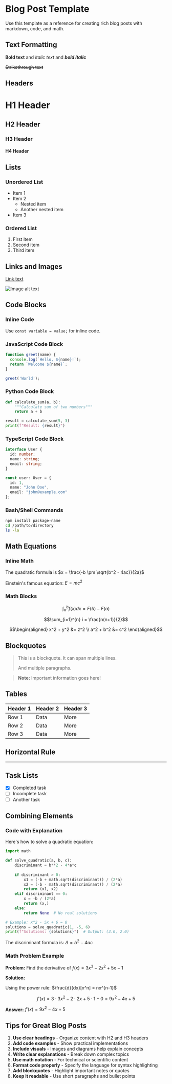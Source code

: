 # Blog Post Template

Use this template as a reference for creating rich blog posts with markdown, code, and math.

## Text Formatting

**Bold text** and *italic text* and ***bold italic***

~~Strikethrough text~~

## Headers

# H1 Header
## H2 Header
### H3 Header
#### H4 Header

## Lists

### Unordered List
- Item 1
- Item 2
  - Nested item
  - Another nested item
- Item 3

### Ordered List
1. First item
2. Second item
3. Third item

## Links and Images

[Link text](https://example.com)

![Image alt text](https://via.placeholder.com/400x200)

## Code Blocks

### Inline Code
Use `const variable = value;` for inline code.

### JavaScript Code Block
```js
function greet(name) {
  console.log(`Hello, ${name}!`);
  return `Welcome ${name}`;
}

greet('World');
```

### Python Code Block
```python
def calculate_sum(a, b):
    """Calculate sum of two numbers"""
    return a + b

result = calculate_sum(5, 3)
print(f"Result: {result}")
```

### TypeScript Code Block
```typescript
interface User {
  id: number;
  name: string;
  email: string;
}

const user: User = {
  id: 1,
  name: "John Doe",
  email: "john@example.com"
};
```

### Bash/Shell Commands
```bash
npm install package-name
cd /path/to/directory
ls -la
```

## Math Equations

### Inline Math
The quadratic formula is $x = \frac{-b \pm \sqrt{b^2 - 4ac}}{2a}$

Einstein's famous equation: $E = mc^2$

### Math Blocks

```math
\int_{a}^{b} f(x) dx = F(b) - F(a)
```

```math
\sum_{i=1}^{n} i = \frac{n(n+1)}{2}
```

```math
\begin{aligned}
x^2 + y^2 &= z^2 \\
a^2 + b^2 &= c^2
\end{aligned}
```

## Blockquotes

> This is a blockquote.
> It can span multiple lines.
>
> And multiple paragraphs.

> **Note:** Important information goes here!

## Tables

| Header 1 | Header 2 | Header 3 |
|----------|----------|----------|
| Row 1    | Data     | More     |
| Row 2    | Data     | More     |
| Row 3    | Data     | More     |

## Horizontal Rule

---

## Task Lists

- [x] Completed task
- [ ] Incomplete task
- [ ] Another task

## Combining Elements

### Code with Explanation

Here's how to solve a quadratic equation:

```python
import math

def solve_quadratic(a, b, c):
    discriminant = b**2 - 4*a*c
    
    if discriminant > 0:
        x1 = (-b + math.sqrt(discriminant)) / (2*a)
        x2 = (-b - math.sqrt(discriminant)) / (2*a)
        return (x1, x2)
    elif discriminant == 0:
        x = -b / (2*a)
        return (x,)
    else:
        return None  # No real solutions

# Example: x^2 - 5x + 6 = 0
solutions = solve_quadratic(1, -5, 6)
print(f"Solutions: {solutions}")  # Output: (3.0, 2.0)
```

The discriminant formula is: $\Delta = b^2 - 4ac$

### Math Problem Example

**Problem:** Find the derivative of $f(x) = 3x^3 - 2x^2 + 5x - 1$

**Solution:**

Using the power rule: $\frac{d}{dx}[x^n] = nx^{n-1}$

```math
f'(x) = 3 \cdot 3x^2 - 2 \cdot 2x + 5 \cdot 1 - 0 = 9x^2 - 4x + 5
```

**Answer:** $f'(x) = 9x^2 - 4x + 5$

## Tips for Great Blog Posts

1. **Use clear headings** - Organize content with H2 and H3 headers
2. **Add code examples** - Show practical implementations
3. **Include visuals** - Images and diagrams help explain concepts
4. **Write clear explanations** - Break down complex topics
5. **Use math notation** - For technical or scientific content
6. **Format code properly** - Specify the language for syntax highlighting
7. **Add blockquotes** - Highlight important notes or quotes
8. **Keep it readable** - Use short paragraphs and bullet points
